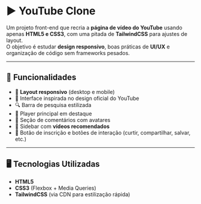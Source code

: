 # ▶️ YouTube Clone

Um projeto front-end que recria a **página de vídeo do YouTube** usando apenas **HTML5 e CSS3**, com uma pitada de **TailwindCSS** para ajustes de layout.  
O objetivo é estudar **design responsivo**, boas práticas de **UI/UX** e organização de código sem frameworks pesados.

---

## 🚀 Funcionalidades

- 📱 **Layout responsivo** (desktop e mobile)  
- 🎨 Interface inspirada no design oficial do YouTube  
- 🔍 Barra de pesquisa estilizada  
- 🎥 Player principal em destaque  
- 💬 Seção de comentários com avatares  
- 📜 Sidebar com **vídeos recomendados**  
- 🔘 Botão de inscrição e botões de interação (curtir, compartilhar, salvar, etc.)  

---

## 🖥️ Tecnologias Utilizadas

- **HTML5**  
- **CSS3** (Flexbox + Media Queries)  
- **TailwindCSS** (via CDN para estilização rápida)  

